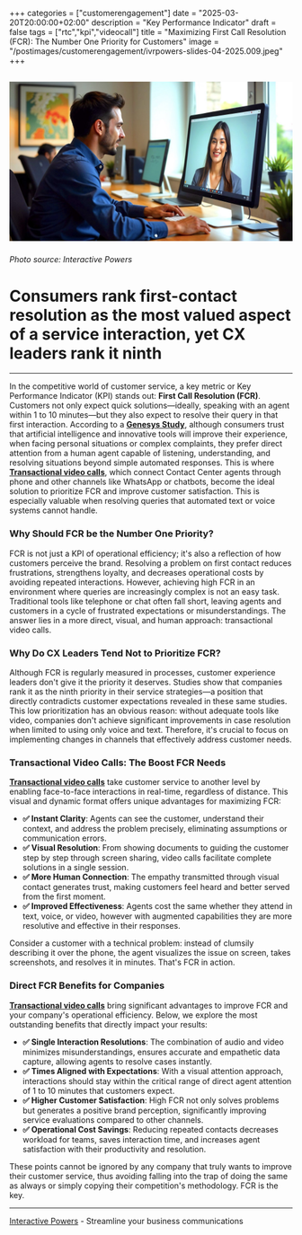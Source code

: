 +++
categories = ["customerengagement"]
date = "2025-03-20T20:00:00+02:00"
description = "Key Performance Indicator"
draft = false
tags = ["rtc","kpi","videocall"]
title = "Maximizing First Call Resolution (FCR): The Number One Priority for Customers"
image = "/postimages/customerengagement/ivrpowers-slides-04-2025.009.jpeg"
+++

![training](/postimages/customerengagement/ivrpowers-slides-04-2025.009.jpeg)
-----------
###### Photo source: Interactive Powers

# Consumers rank first-contact resolution as the most valued aspect of a service interaction, yet CX leaders rank it ninth
--- 

In the competitive world of customer service, a key metric or Key Performance Indicator (KPI) stands out: **First Call Resolution (FCR)**. Customers not only expect quick solutions—ideally, speaking with an agent within 1 to 10 minutes—but they also expect to resolve their query in that first interaction. According to a [**Genesys Study**](https://www.genesys.com/company/newsroom/announcements/genesys-research-finds-consumers-believe-ai-will-improve-customer-experience-and-businesses-are-rising-to-the-opportunity), although consumers trust that artificial intelligence and innovative tools will improve their experience, when facing personal situations or complex complaints, they prefer direct attention from a human agent capable of listening, understanding, and resolving situations beyond simple automated responses. This is where [**Transactional video calls**](https://blog.ivrpowers.com/post/marketing/transactional-video-calls/), which connect Contact Center agents through phone and other channels like WhatsApp or chatbots, become the ideal solution to prioritize FCR and improve customer satisfaction. This is especially valuable when resolving queries that automated text or voice systems cannot handle.

### Why Should FCR be the Number One Priority?

FCR is not just a KPI of operational efficiency; it's also a reflection of how customers perceive the brand. Resolving a problem on first contact reduces frustrations, strengthens loyalty, and decreases operational costs by avoiding repeated interactions. However, achieving high FCR in an environment where queries are increasingly complex is not an easy task. Traditional tools like telephone or chat often fall short, leaving agents and customers in a cycle of frustrated expectations or misunderstandings. The answer lies in a more direct, visual, and human approach: transactional video calls.

### Why Do CX Leaders Tend Not to Prioritize FCR?

Although FCR is regularly measured in processes, customer experience leaders don't give it the priority it deserves. Studies show that companies rank it as the ninth priority in their service strategies—a position that directly contradicts customer expectations revealed in these same studies. This low prioritization has an obvious reason: without adequate tools like video, companies don't achieve significant improvements in case resolution when limited to using only voice and text. Therefore, it's crucial to focus on implementing changes in channels that effectively address customer needs.

### Transactional Video Calls: The Boost FCR Needs

[**Transactional video calls**](https://blog.ivrpowers.com/post/marketing/transactional-video-calls/) take customer service to another level by enabling face-to-face interactions in real-time, regardless of distance. This visual and dynamic format offers unique advantages for maximizing FCR:

- **✅ Instant Clarity**: Agents can see the customer, understand their context, and address the problem precisely, eliminating assumptions or communication errors.
- **✅ Visual Resolution**: From showing documents to guiding the customer step by step through screen sharing, video calls facilitate complete solutions in a single session.
- **✅ More Human Connection**: The empathy transmitted through visual contact generates trust, making customers feel heard and better served from the first moment.
- **✅ Improved Effectiveness**: Agents cost the same whether they attend in text, voice, or video, however with augmented capabilities they are more resolutive and effective in their responses.

Consider a customer with a technical problem: instead of clumsily describing it over the phone, the agent visualizes the issue on screen, takes screenshots, and resolves it in minutes. That's FCR in action.

### Direct FCR Benefits for Companies

[**Transactional video calls**](https://blog.ivrpowers.com/post/marketing/transactional-video-calls/) bring significant advantages to improve FCR and your company's operational efficiency. Below, we explore the most outstanding benefits that directly impact your results:

- **✅ Single Interaction Resolutions**: The combination of audio and video minimizes misunderstandings, ensures accurate and empathetic data capture, allowing agents to resolve cases instantly.
- **✅ Times Aligned with Expectations**: With a visual attention approach, interactions should stay within the critical range of direct agent attention of 1 to 10 minutes that customers expect.
- **✅ Higher Customer Satisfaction**: High FCR not only solves problems but generates a positive brand perception, significantly improving service evaluations compared to other channels.
- **✅ Operational Cost Savings**: Reducing repeated contacts decreases workload for teams, saves interaction time, and increases agent satisfaction with their productivity and resolution.

These points cannot be ignored by any company that truly wants to improve their customer service, thus avoiding falling into the trap of doing the same as always or simply copying their competition's methodology. FCR is the key.

---
[Interactive Powers](http://www.ivrpowers.com/) - Streamline your business communications


